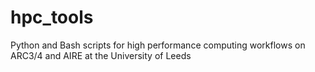 # hpc_tools
Python and Bash scripts for high performance computing workflows on ARC3/4 and AIRE at the University of Leeds
